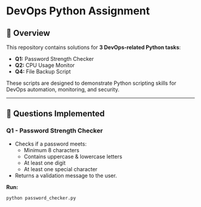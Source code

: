 # DevOps Python Assignment

## 📌 Overview
This repository contains solutions for **3 DevOps-related Python tasks**:

- **Q1:** Password Strength Checker  
- **Q2:** CPU Usage Monitor  
- **Q4:** File Backup Script  

These scripts are designed to demonstrate Python scripting skills for DevOps automation, monitoring, and security.

---

## 📝 Questions Implemented

### Q1 - Password Strength Checker
- Checks if a password meets:
  - Minimum 8 characters
  - Contains uppercase & lowercase letters
  - At least one digit
  - At least one special character
- Returns a validation message to the user.

**Run:**
```bash
python password_checker.py
